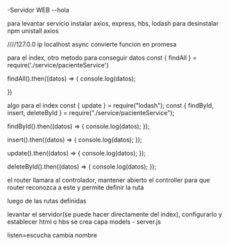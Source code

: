 -Servidor WEB
--hola


para levantar servicio instalar axios, express, hbs, lodash
para desinstalar npm unistall axios

////127.0.0 ip localhost async convierte funcion en promesa

para el index, otro metodo para conseguir datos
const { findAll } = require('./service/pacienteService')  

findAll().then((datos) => {
    console.log(datos);
    
})
 
algo para el index
 const { update } = require("lodash");
const { findById, insert, deleteById } = require("./service/pacienteService");

findById().then((datos) => {
    console.log(datos);
    });

insert().then((datos) => {
    console.log(datos);
    }); 
        
update().then((datos) => {
    console.log(datos);
    });

deleteById().then((datos) => {
    console.log(datos);
    });

el router llamara al controlador, mantener abierto el controller para que router reconozca a este y permite definir la ruta

luego de las rutas definidas

levantar el servidor(se puede hacer directamente del index), configurarlo y establecer html o hbs
se crea capa models - server.js

listen=escucha cambia nombre
